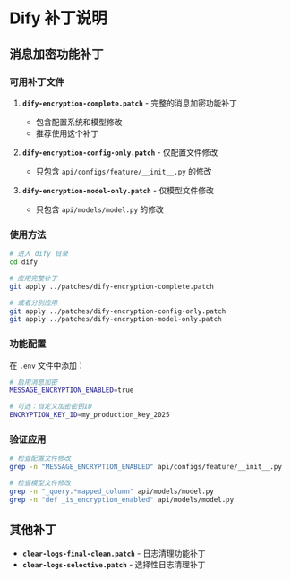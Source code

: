 # Dify 补丁说明

## 消息加密功能补丁

### 可用补丁文件

1. **`dify-encryption-complete.patch`** - 完整的消息加密功能补丁
   - 包含配置系统和模型修改
   - 推荐使用这个补丁

2. **`dify-encryption-config-only.patch`** - 仅配置文件修改
   - 只包含 `api/configs/feature/__init__.py` 的修改

3. **`dify-encryption-model-only.patch`** - 仅模型文件修改
   - 只包含 `api/models/model.py` 的修改

### 使用方法

```bash
# 进入 dify 目录
cd dify

# 应用完整补丁
git apply ../patches/dify-encryption-complete.patch

# 或者分别应用
git apply ../patches/dify-encryption-config-only.patch
git apply ../patches/dify-encryption-model-only.patch
```

### 功能配置

在 `.env` 文件中添加：

```bash
# 启用消息加密
MESSAGE_ENCRYPTION_ENABLED=true

# 可选：自定义加密密钥ID
ENCRYPTION_KEY_ID=my_production_key_2025
```

### 验证应用

```bash
# 检查配置文件修改
grep -n "MESSAGE_ENCRYPTION_ENABLED" api/configs/feature/__init__.py

# 检查模型文件修改
grep -n "_query.*mapped_column" api/models/model.py
grep -n "def _is_encryption_enabled" api/models/model.py
```

## 其他补丁

- **`clear-logs-final-clean.patch`** - 日志清理功能补丁
- **`clear-logs-selective.patch`** - 选择性日志清理补丁
